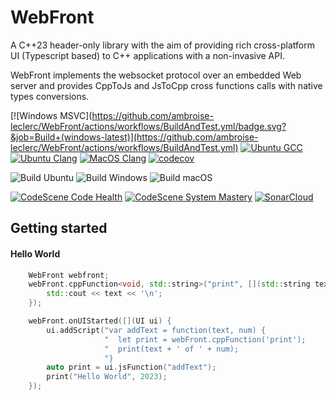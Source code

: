 # WebFront

A C++23 header-only library with the aim of providing rich cross-platform UI (Typescript based) to C++ applications with a non-invasive API.

WebFront implements the websocket protocol over an embedded Web server and provides CppToJs and JsToCpp cross functions calls with native types conversions.

[![Windows MSVC](https://github.com/ambroise-leclerc/WebFront/actions/workflows/BuildAndTest.yml/badge.svg?&job=Build+(windows-latest)](https://github.com/ambroise-leclerc/WebFront/actions/workflows/BuildAndTest.yml)
[![Ubuntu GCC](https://github.com/ambroise-leclerc/WebFront/actions/workflows/BuildAndTest.yml/badge.svg?branch=master&os=ubuntu-latest&compiler=gcc)](https://github.com/ambroise-leclerc/WebFront/actions/workflows/BuildAndTest.yml)
[![Ubuntu Clang](https://github.com/ambroise-leclerc/WebFront/actions/workflows/BuildAndTest.yml/badge.svg?branch=master&os=ubuntu-latest&compiler=clang)](https://github.com/ambroise-leclerc/WebFront/actions/workflows/BuildAndTest.yml)
[![MacOS Clang](https://github.com/ambroise-leclerc/WebFront/actions/workflows/BuildAndTest.yml/badge.svg?branch=master&os=macos-latest&compiler=clang)](https://github.com/ambroise-leclerc/WebFront/actions/workflows/BuildAndTest.yml)
[![codecov](https://codecov.io/github/ambroise-leclerc/WebFront/branch/master/graph/badge.svg?token=ODE6O36XIV)](https://codecov.io/github/ambroise-leclerc/WebFront)

![Build Ubuntu](https://github.com/ambroise-leclerc/WebFront/actions/workflows/BuildAndTest.yml/badge.svg?job=Build+(ubuntu-latest))
![Build Windows](https://github.com/ambroise-leclerc/WebFront/actions/workflows/BuildAndTest.yml/badge.svg?job=Build+(windows-latest))
![Build macOS](https://github.com/ambroise-leclerc/WebFront/actions/workflows/BuildAndTest.yml/badge.svg?job=Build+(macos-latest))

[![CodeScene Code Health](https://codescene.io/projects/29377/status-badges/code-health)](https://codescene.io/projects/29377)
[![CodeScene System Mastery](https://codescene.io/projects/29377/status-badges/system-mastery)](https://codescene.io/projects/29377)
[![SonarCloud](https://sonarcloud.io/api/project_badges/measure?project=ambroise-leclerc_WebFront&metric=alert_status)](https://sonarcloud.io/dashboard?id=ambroise-leclerc_WebFront)


## Getting started

#### Hello World
```cpp
    WebFront webfront;
    webFront.cppFunction<void, std::string>("print", [](std::string text) {
        std::cout << text << '\n';
    });

    webFront.onUIStarted([](UI ui) {
        ui.addScript("var addText = function(text, num) {                 "
                     "  let print = webFront.cppFunction('print');        "
                     "  print(text + ' of ' + num);                       "
                     "}                                                   ");
        auto print = ui.jsFunction("addText");
        print("Hello World", 2023);
    });

```
